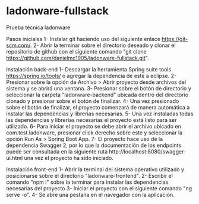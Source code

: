 # ladonware-fullstack
Prueba técnica ladonware

Pasos iniciales
1- Instalar git haciendo uso del siguiente enlace https://git-scm.com/.
2- Abrir la terminar sobre el directorio deseado y clonar el repositorio de github con el siguiente 
comando "git clone https://github.com/danielmc1905/ladonware-fullstack.git".


Instalación back-end
1- Descargar la herramienta Spring suite tools https://spring.io/tools/ o agregar la dependencia de este a eclipse.
2- Presionar sobre la opción de Archivo > Abrir proyecto desde archivos del sistema y se abrirá una ventana.
3- Presionar sobre el botón de directorio y seleccionar la carpeta "ladonware-backend" ubicada dentro del directorio clonado
y presionar sobre el botón de finalizar.
4- Una vez presionado sobre el botón de finalizar, el proyecto comenzará de manera automática a instalar las dependencias y librerias necesarias.
5- Una vez instaladas todas las dependencias y librerias necesarias el proyecto está listo para ser utilizado.
6- Para iniciar el proyecto se debe abrir el archivo ubicado en com.test.ladonware, presionar click derecho sobre este y seleccionar
la opción Run As > Spring Boot App.
7- El proyecto hace uso de la dependencia Swagger 2, por lo que la documentación de los endpoints puede ser consultada en la
siguiente ruta http://localhost:8080/swagger-ui.html una vez el proyecto ha sido iniciado.


Instalación front-end
1- Abrir la terminal del sistema operativo utilizado y posicionarse sobre el directorio "ladonware-frontend".
2- Escribir el comando "npm i" sobre la terminar para instalar las dependencias necesarias del proyecto
3- Iniciar el proyecto con el siguiente comando "ng serve -o".
4- Se abre una pestaña en el navegador con la aplicación.
